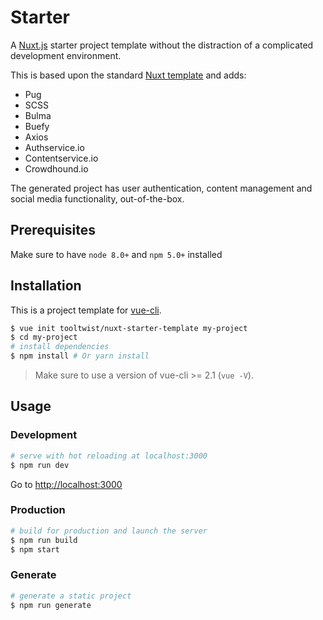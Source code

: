 # Starter

A [Nuxt.js](https://github.com/nuxt/nuxt.js) starter project template without the distraction of a complicated development environment.

This is based upon the standard [Nuxt template](https://github.com/nuxt-community/starter-template) and adds:

- Pug  
- SCSS  
- Bulma  
- Buefy  
- Axios  
- Authservice.io  
- Contentservice.io  
- Crowdhound.io  

The generated project has user authentication, content management and social media functionality, out-of-the-box.

## Prerequisites

Make sure to have `node 8.0+` and `npm 5.0+` installed

## Installation

This is a project template for [vue-cli](https://github.com/vuejs/vue-cli).

``` bash
$ vue init tooltwist/nuxt-starter-template my-project  
$ cd my-project                     
# install dependencies
$ npm install # Or yarn install
```

> Make sure to use a version of vue-cli >= 2.1 (`vue -V`).

## Usage

### Development

``` bash
# serve with hot reloading at localhost:3000
$ npm run dev
```

Go to [http://localhost:3000](http://localhost:3000)

### Production

``` bash
# build for production and launch the server
$ npm run build
$ npm start
```

### Generate

``` bash
# generate a static project
$ npm run generate
```

